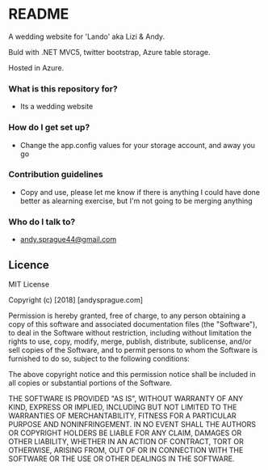 # README #

A wedding website for 'Lando' aka Lizi & Andy. 

Buld with .NET MVC5, twitter bootstrap, Azure table storage.

Hosted in Azure.

### What is this repository for? ###

* Its a wedding website

### How do I get set up? ###

* Change the app.config values for your storage account, and away you go

### Contribution guidelines ###

* Copy and use, please let me know if there is anything I could have done better as alearning exercise, but I'm not going to be merging anything

### Who do I talk to? ###

* andy.sprague44@gmail.com

## Licence ##

MIT License

Copyright (c) [2018] [andysprague.com]

Permission is hereby granted, free of charge, to any person obtaining a copy
of this software and associated documentation files (the "Software"), to deal
in the Software without restriction, including without limitation the rights
to use, copy, modify, merge, publish, distribute, sublicense, and/or sell
copies of the Software, and to permit persons to whom the Software is
furnished to do so, subject to the following conditions:

The above copyright notice and this permission notice shall be included in all
copies or substantial portions of the Software.

THE SOFTWARE IS PROVIDED "AS IS", WITHOUT WARRANTY OF ANY KIND, EXPRESS OR
IMPLIED, INCLUDING BUT NOT LIMITED TO THE WARRANTIES OF MERCHANTABILITY,
FITNESS FOR A PARTICULAR PURPOSE AND NONINFRINGEMENT. IN NO EVENT SHALL THE
AUTHORS OR COPYRIGHT HOLDERS BE LIABLE FOR ANY CLAIM, DAMAGES OR OTHER
LIABILITY, WHETHER IN AN ACTION OF CONTRACT, TORT OR OTHERWISE, ARISING FROM,
OUT OF OR IN CONNECTION WITH THE SOFTWARE OR THE USE OR OTHER DEALINGS IN THE
SOFTWARE.